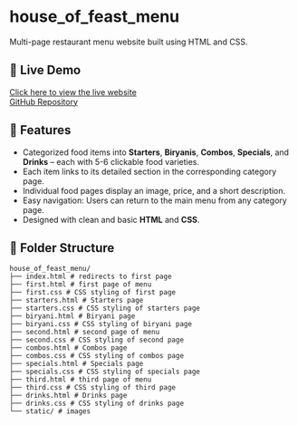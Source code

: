 # house_of_feast_menu
Multi-page restaurant menu website built using HTML and CSS.
## 🔗 Live Demo
[Click here to view the live website](https://yourprojectlink.netlify.app)  
[GitHub Repository](https://github.com/yourusername/house-of-feast)

## 📝 Features
- Categorized food items into **Starters**, **Biryanis**, **Combos**, **Specials**, and **Drinks** – each with 5-6 clickable food varieties.
- Each item links to its detailed section in the corresponding category page.
- Individual food pages display an image, price, and a short description.
- Easy navigation: Users can return to the main menu from any category page.
- Designed with clean and basic **HTML** and **CSS**.

## 📁 Folder Structure
```
house_of_feast_menu/
├── index.html # redirects to first page
├── first.html # first page of menu
├── first.css # CSS styling of first page
├── starters.html # Starters page
├── starters.css # CSS styling of starters page
├── biryani.html # Biryani page
├── biryani.css # CSS styling of biryani page
├── second.html # second page of menu
├── second.css # CSS styling of second page
├── combos.html # Combos page
├── combos.css # CSS styling of combos page
├── specials.html # Specials page
├── specials.css # CSS styling of specials page
├── third.html # third page of menu
├── third.css # CSS styling of third page
├── drinks.html # Drinks page
├── drinks.css # CSS styling of drinks page
└── static/ # images
```

